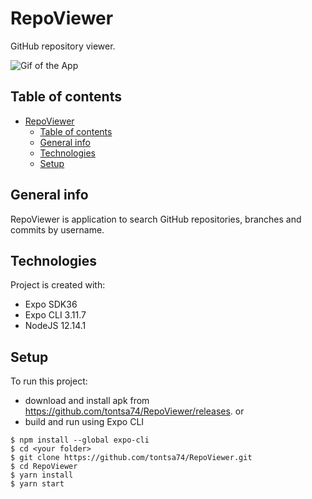 # RepoViewer

GitHub repository viewer.

![Gif of the App](/doc/RepoViewer.gif)

## Table of contents
- [RepoViewer](#repoviewer)
  - [Table of contents](#table-of-contents)
  - [General info](#general-info)
  - [Technologies](#technologies)
  - [Setup](#setup)

## General info
RepoViewer is application to search GitHub repositories, branches and commits by username.
	
## Technologies
Project is created with:
* Expo SDK36
* Expo CLI 3.11.7
* NodeJS 12.14.1
	
## Setup
To run this project:
- download and install apk from https://github.com/tontsa74/RepoViewer/releases.
or
- build and run using Expo CLI
```
$ npm install --global expo-cli
$ cd <your folder>
$ git clone https://github.com/tontsa74/RepoViewer.git
$ cd RepoViewer
$ yarn install
$ yarn start
```
